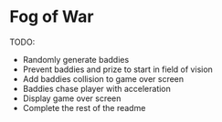 # Fog of War

TODO:

- Randomly generate baddies
- Prevent baddies and prize to start in field of vision
- Add baddies collision to game over screen
- Baddies chase player with acceleration
- Display game over screen
- Complete the rest of the readme
